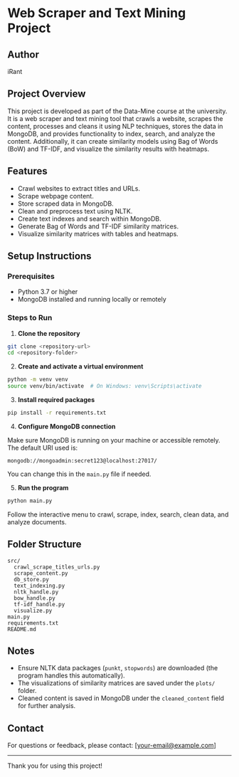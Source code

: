 
# Web Scraper and Text Mining Project

## Author
iRant

## Project Overview
This project is developed as part of the Data-Mine course at the university. It is a web scraper and text mining tool that crawls a website, scrapes the content, processes and cleans it using NLP techniques, stores the data in MongoDB, and provides functionality to index, search, and analyze the content. Additionally, it can create similarity models using Bag of Words (BoW) and TF-IDF, and visualize the similarity results with heatmaps.

## Features
- Crawl websites to extract titles and URLs.
- Scrape webpage content.
- Store scraped data in MongoDB.
- Clean and preprocess text using NLTK.
- Create text indexes and search within MongoDB.
- Generate Bag of Words and TF-IDF similarity matrices.
- Visualize similarity matrices with tables and heatmaps.

## Setup Instructions

### Prerequisites
- Python 3.7 or higher
- MongoDB installed and running locally or remotely

### Steps to Run

1. **Clone the repository**

```bash
git clone <repository-url>
cd <repository-folder>
```

2. **Create and activate a virtual environment**

```bash
python -m venv venv
source venv/bin/activate  # On Windows: venv\Scripts\activate
```

3. **Install required packages**

```bash
pip install -r requirements.txt
```

4. **Configure MongoDB connection**

Make sure MongoDB is running on your machine or accessible remotely. The default URI used is:

```plaintext
mongodb://mongoadmin:secret123@localhost:27017/
```

You can change this in the `main.py` file if needed.

5. **Run the program**

```bash
python main.py
```

Follow the interactive menu to crawl, scrape, index, search, clean data, and analyze documents.

## Folder Structure

```
src/
  crawl_scrape_titles_urls.py
  scrape_content.py
  db_store.py
  text_indexing.py
  nltk_handle.py
  bow_handle.py
  tf-idf_handle.py
  visualize.py
main.py
requirements.txt
README.md
```

## Notes
- Ensure NLTK data packages (`punkt`, `stopwords`) are downloaded (the program handles this automatically).
- The visualizations of similarity matrices are saved under the `plots/` folder.
- Cleaned content is saved in MongoDB under the `cleaned_content` field for further analysis.

## Contact
For questions or feedback, please contact: [your-email@example.com]

---

Thank you for using this project!
